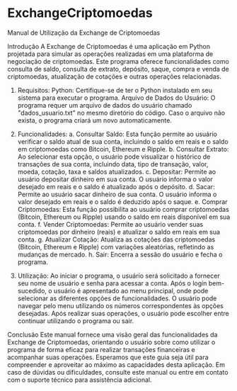 # ExchangeCriptomoedas

Manual de Utilização da Exchange de Criptomoedas

Introdução
A Exchange de Criptomoedas é uma aplicação em Python projetada para simular as operações realizadas em uma plataforma de negociação de criptomoedas. Este programa oferece funcionalidades como consulta de saldo, consulta de extrato, depósito, saque, compra e venda de criptomoedas, atualização de cotações e outras operações relacionadas.

1. Requisitos:
Python: Certifique-se de ter o Python instalado em seu sistema para executar o programa.
Arquivo de Dados do Usuário: O programa requer um arquivo de dados do usuário chamado "dados_usuario.txt" no mesmo diretório do código. Caso o arquivo não exista, o programa criará um novo automaticamente.

2. Funcionalidades:
a. Consultar Saldo:
Esta função permite ao usuário verificar o saldo atual de sua conta, incluindo o saldo em reais e o saldo em criptomoedas como Bitcoin, Ethereum e Ripple.
b. Consultar Extrato:
Ao selecionar esta opção, o usuário pode visualizar o histórico de transações de sua conta, incluindo data, tipo de transação, valor, moeda, cotação, taxa e saldos atualizados.
c. Depositar:
Permite ao usuário depositar dinheiro em sua conta. O usuário informa o valor desejado em reais e o saldo é atualizado após o depósito.
d. Sacar:
Permite ao usuário sacar dinheiro de sua conta. O usuário informa o valor desejado em reais e o saldo é deduzido após o saque.
e. Comprar Criptomoedas:
Esta função possibilita ao usuário comprar criptomoedas (Bitcoin, Ethereum ou Ripple) usando o saldo em reais disponível em sua conta.
f. Vender Criptomoedas:
Permite ao usuário vender suas criptomoedas por dinheiro (reais) e atualizar o saldo em reais em sua conta.
g. Atualizar Cotação:
Atualiza as cotações das criptomoedas (Bitcoin, Ethereum e Ripple) com variações aleatórias, refletindo as mudanças de mercado.
h. Sair:
Encerra a sessão do usuário e fecha o programa.

3. Utilização:
Ao iniciar o programa, o usuário será solicitado a fornecer seu nome de usuário e senha para acessar a conta.
Após o login bem-sucedido, o usuário é apresentado ao menu principal, onde pode selecionar as diferentes opções de funcionalidades.
O usuário pode navegar pelo menu utilizando os números correspondentes às opções desejadas.
Após realizar suas operações, o usuário pode escolher entre continuar utilizando o programa ou sair.

Conclusão
Este manual fornece uma visão geral das funcionalidades da Exchange de Criptomoedas, orientando o usuário sobre como utilizar o programa de forma eficaz para realizar transações financeiras e acompanhar suas operações. Esperamos que este guia seja útil para compreender e aproveitar ao máximo as capacidades desta aplicação. Em caso de dúvidas ou dificuldades, consulte este manual ou entre em contato com o suporte técnico para assistência adicional.
